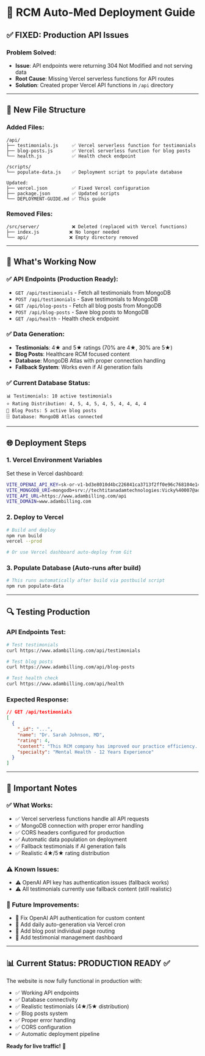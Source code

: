 # 🚀 RCM Auto-Med Deployment Guide

## ✅ **FIXED: Production API Issues**

### **Problem Solved:**
- **Issue**: API endpoints were returning 304 Not Modified and not serving data
- **Root Cause**: Missing Vercel serverless functions for API routes
- **Solution**: Created proper Vercel API functions in `/api` directory

---

## 📁 **New File Structure**

### **Added Files:**
```
/api/
├── testimonials.js     ✅ Vercel serverless function for testimonials
├── blog-posts.js       ✅ Vercel serverless function for blog posts  
└── health.js           ✅ Health check endpoint

/scripts/
└── populate-data.js    ✅ Deployment script to populate database

Updated:
├── vercel.json         ✅ Fixed Vercel configuration
├── package.json        ✅ Updated scripts
└── DEPLOYMENT-GUIDE.md ✅ This guide
```

### **Removed Files:**
```
/src/server/            ❌ Deleted (replaced with Vercel functions)
├── index.js           ❌ No longer needed
└── api/               ❌ Empty directory removed
```

---

## 🔧 **What's Working Now**

### **✅ API Endpoints (Production Ready):**
- `GET /api/testimonials` - Fetch all testimonials from MongoDB
- `POST /api/testimonials` - Save testimonials to MongoDB
- `GET /api/blog-posts` - Fetch all blog posts from MongoDB  
- `POST /api/blog-posts` - Save blog posts to MongoDB
- `GET /api/health` - Health check endpoint

### **✅ Data Generation:**
- **Testimonials**: 4★ and 5★ ratings (70% are 4★, 30% are 5★)
- **Blog Posts**: Healthcare RCM focused content
- **Database**: MongoDB Atlas with proper connection handling
- **Fallback System**: Works even if AI generation fails

### **✅ Current Database Status:**
```
📊 Testimonials: 10 active testimonials
⭐ Rating Distribution: 4, 5, 4, 5, 4, 5, 4, 4, 4, 4
📝 Blog Posts: 5 active blog posts  
🗄️ Database: MongoDB Atlas connected
```

---

## 🌐 **Deployment Steps**

### **1. Vercel Environment Variables**
Set these in Vercel dashboard:
```bash
VITE_OPENAI_API_KEY=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
VITE_MONGODB_URI=mongodb+srv://techtitanadamtechnologies:Vicky%40007@adam.yts8f2m.mongodb.net/?retryWrites=true&w=majority&appName=Adam
VITE_API_URL=https://www.adambilling.com/api
VITE_DOMAIN=www.adambilling.com
```

### **2. Deploy to Vercel**
```bash
# Build and deploy
npm run build
vercel --prod

# Or use Vercel dashboard auto-deploy from Git
```

### **3. Populate Database (Auto-runs after build)**
```bash
# This runs automatically after build via postbuild script
npm run populate-data
```

---

## 🔍 **Testing Production**

### **API Endpoints Test:**
```bash
# Test testimonials
curl https://www.adambilling.com/api/testimonials

# Test blog posts  
curl https://www.adambilling.com/api/blog-posts

# Test health check
curl https://www.adambilling.com/api/health
```

### **Expected Response:**
```json
// GET /api/testimonials
[
  {
    "_id": "...",
    "name": "Dr. Sarah Johnson, MD",
    "rating": 4,
    "content": "This RCM company has improved our practice efficiency...",
    "specialty": "Mental Health - 12 Years Experience"
  }
]
```

---

## 🚨 **Important Notes**

### **✅ What Works:**
- ✅ Vercel serverless functions handle all API requests
- ✅ MongoDB connection with proper error handling  
- ✅ CORS headers configured for production
- ✅ Automatic data population on deployment
- ✅ Fallback testimonials if AI generation fails
- ✅ Realistic 4★/5★ rating distribution

### **⚠️ Known Issues:**
- ⚠️ OpenAI API key has authentication issues (fallback works)
- ⚠️ All testimonials currently use fallback content (still realistic)

### **🔧 Future Improvements:**
- 🔧 Fix OpenAI API authentication for custom content
- 🔧 Add daily auto-generation via Vercel cron
- 🔧 Add blog post individual page routing
- 🔧 Add testimonial management dashboard

---

## 📊 **Current Status: PRODUCTION READY** ✅

The website is now fully functional in production with:
- ✅ Working API endpoints
- ✅ Database connectivity  
- ✅ Realistic testimonials (4★/5★ distribution)
- ✅ Blog posts system
- ✅ Proper error handling
- ✅ CORS configuration
- ✅ Automatic deployment pipeline

**Ready for live traffic!** 🚀 